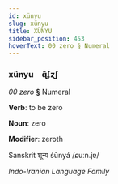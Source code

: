 ```yaml
---
id: xünyu
slug: xünyu
title: XÜNYU
sidebar_position: 453
hoverText: 00 zero § Numeral
---
```


### xünyu&emsp;<span kind="abugida">ɋ̃ʄɀʃ</span>

*00 zero* **§** Numeral

**Verb**: to be zero

**Noun**: zero

**Modifier**: zeroth

Sanskrit शून्य śūnyá /ɕuːn.jɐ/

*Indo-Iranian Language Family*